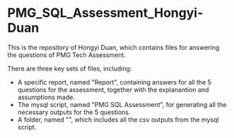# PMG_SQL_Assessment_Hongyi-Duan
This is the repository of Hongyi Duan, which contains files for answering the questions of PMG Tech Assessment.

There are three key sets of files, including:
​ 
* A specific report, named "Report", containing answers for all the 5 questions for the assessment, together with the explanantion and assumptions made.
​ 
* The mysql script, named "PMG SQL Assessment", for generating all the necessary outputs for the 5 questions.
​ 
* A folder, named "", which includes all the csv outputs from the mysql script.
